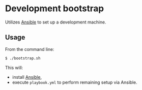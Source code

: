 # Development bootstrap

Utilizes [Ansible](https://www.ansible.com/) to set up a development machine.

## Usage

From the command line:

```bash
$ ./bootstrap.sh
```

This will:
- install [Ansible](https://www.ansible.com/),
- execute `playbook.yml` to perform remaining setup via Ansible.
